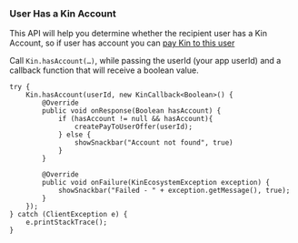 ### User Has a Kin Account ###

This API will help you determine whether the recipient user has a Kin Account, so if user has account you can [pay Kin to this user](PEER_TO_PEER.md)

Call `Kin.hasAccount(…)`, while passing the userId (your app userId) and a callback function that will receive a boolean value.

```
try {
    Kin.hasAccount(userId, new KinCallback<Boolean>() {
        @Override
        public void onResponse(Boolean hasAccount) {
            if (hasAccount != null && hasAccount){
                createPayToUserOffer(userId);
            } else {
                showSnackbar("Account not found", true)
            }
        }

        @Override
        public void onFailure(KinEcosystemException exception) {
            showSnackbar("Failed - " + exception.getMessage(), true);
        }
    });
} catch (ClientException e) {
    e.printStackTrace();
}
```
